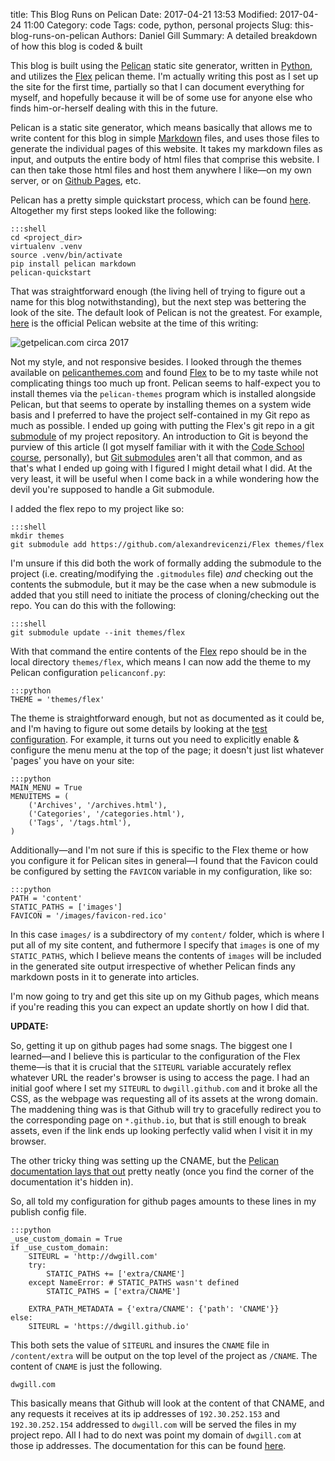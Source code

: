 title: This Blog Runs on Pelican
Date: 2017-04-21 13:53
Modified: 2017-04-24 11:00
Category: code
Tags: code, python, personal projects
Slug: this-blog-runs-on-pelican
Authors: Daniel Gill
Summary: A detailed breakdown of how this blog is coded & built

This blog is built using the [Pelican][pelican] static site generator,
written in [Python][python], and utilizes the [Flex][flex] pelican theme.
I'm actually writing this post as I set up the site for the first time,
partially so that I can document everything for myself, and hopefully
because it will be of some use for anyone else who finds him-or-herself
dealing with this in the future.

Pelican is a static site generator, which means basically that allows me
to write content for this blog in simple [Markdown][markdown] files,
and uses those files to generate the individual pages of this website.
It takes my markdown files as input, and outputs the entire body of
html files that comprise this website. I can then take those html
files and host them anywhere I like—on my own server, or on 
[Github Pages][ghpages], etc.

Pelican has a pretty simple quickstart process, which can be found
[here][pelican-quickstart]. Altogether my first steps looked like the
following:

    :::shell
    cd <project_dir>
    virtualenv .venv
    source .venv/bin/activate
    pip install pelican markdown
    pelican-quickstart


That was straightforward enough (the living hell of trying to figure
out a name for this blog notwithstanding), but the next step was
bettering the look of the site. The default look of Pelican is not the
greatest. For example, [here][pelican-site] is the official Pelican
website at the time of this writing:

![getpelican.com circa 2017]({filename}/images/code/getpelican-site-2017-04-20.png)

Not my style, and not responsive besides. I looked through the themes
available on [pelicanthemes.com][] and found [Flex][flex] to be to my
taste while not complicating things too much up front. Pelican seems to
half-expect you to install themes via the `pelican-themes` program
which is installed alongside Pelican, but that seems to operate by
installing themes on a system wide basis and I preferred to have the
project self-contained in my Git repo as much as possible. I ended up
going with putting the Flex's git repo in a git
[submodule][git-submodule] of my project repository. An introduction to 
Git is beyond the purview of this article (I got myself familiar with it 
with the [Code School course][git], personally), but
[Git submodules][git-submodule] aren't all that common, and as that's
what I ended up going with I figured I might detail what I did. At the
very least, it will be useful when I come back in a while wondering how
the devil you're supposed to handle a Git submodule.

I added the flex repo to my project like so:

    :::shell
    mkdir themes
    git submodule add https://github.com/alexandrevicenzi/Flex themes/flex

I'm unsure if this did both the work of formally adding the
submodule to the project (i.e. creating/modifying the `.gitmodules`
file) _and_ checking out the contents the submodule, but it may be the
case when a new submodule is added that you still need to initiate the
process of cloning/checking out the repo. You can do this with the
following:

    :::shell
    git submodule update --init themes/flex

With that command the entire contents of the [Flex][flex] repo should
be in the local directory `themes/flex`, which means I can now add the
theme to my Pelican configuration `pelicanconf.py`:

    :::python
    THEME = 'themes/flex'

The theme is straightforward enough, but not as documented as it could
be, and I'm having to figure out some details by looking at the
[test configuration][pelican-test]. For example, it turns out you need
to explicitly enable & configure the menu menu at the top of the page;
it doesn't just list whatever 'pages' you have on your site:

    :::python
    MAIN_MENU = True
    MENUITEMS = (
        ('Archives', '/archives.html'),
        ('Categories', '/categories.html'),
        ('Tags', '/tags.html'),
    )

Additionally—and I'm not sure if this is specific to the Flex theme or
how you configure it for Pelican sites in general—I found that the
Favicon could be configured by setting the `FAVICON` variable in my
configuration, like so:

    :::python
    PATH = 'content'
    STATIC_PATHS = ['images']
    FAVICON = '/images/favicon-red.ico'

In this case `images/` is a subdirectory of my `content/` folder, which
is where I put all of my site content, and futhermore I specify that
`images` is one of my `STATIC_PATHS`, which I believe means the contents
of `images` will be included in the generated site output irrespective of
whether Pelican finds any markdown posts in it to generate into articles.

I'm now going to try and get this site up on my Github pages, which means
if you're reading this you can expect an update shortly on how I did
that.

**UPDATE:**

So, getting it up on github pages had some snags. The biggest one I
learned—and I believe this is particular to the configuration of the
Flex theme—is that it is crucial that the `SITEURL` variable accurately
reflex whatever URL the reader's browser is using to access the page.
I had an initial goof where I set my `SITEURL` to `dwgill.github.com`
and it broke all the CSS, as the webpage was requesting all of its
assets at the wrong domain. The maddening thing was is that Github will
try to gracefully redirect you to the corresponding page on
`*.github.io`, but that is still enough to break assets, even if the
link ends up looking perfectly valid when I visit it in my browser.

The other tricky thing was setting up the CNAME, but the [Pelican
documentation lays that out][pelican-tips] pretty neatly (once you find
the corner of the documentation it's hidden in).

So, all told my configuration for github pages amounts to these lines in
my publish config file.

    :::python
    _use_custom_domain = True
    if _use_custom_domain:
        SITEURL = 'http://dwgill.com'
        try:
            STATIC_PATHS += ['extra/CNAME']
        except NameError: # STATIC_PATHS wasn't defined
            STATIC_PATHS = ['extra/CNAME']

        EXTRA_PATH_METADATA = {'extra/CNAME': {'path': 'CNAME'}}
    else:
        SITEURL = 'https://dwgill.github.io'

This both sets the value of `SITEURL` and insures the `CNAME` file in
`/content/extra` will be output on the top level of the project as
`/CNAME`. The content of `CNAME` is just the following.

    dwgill.com

This basically means that Github will look at the content of that CNAME,
and any requests it receives at its ip addresses of `192.30.252.153` and
`192.30.252.154` addressed to `dwgill.com` will be served the files in
my project repo. All I had to do next was point my domain of
`dwgill.com` at those ip addresses. The documentation for this can be
found [here][ghpages-custom-domain].

[pelican]: https://blog.getpelican.com/
[python]: https://en.wikipedia.org/wiki/Python_(programming_language)
[flex]: https://github.com/alexandrevicenzi/Flex
[markdown]: https://en.wikipedia.org/wiki/Markdown
[ghpages]: https://pages.github.com/
[pelican-quickstart]: http://docs.getpelican.com/en/stable/install.html
[pelican-site]: https://blog.getpelican.com/
[pelicanthemes.com]: http://www.pelicanthemes.com/
[git]: https://www.codeschool.com/courses/git-real
[git-submodule]: https://git-scm.com/docs/git-submodule
[pelican-test]: https://github.com/alexandrevicenzi/Flex/blob/master/tests/pelicanconf.py
[pelican-tips]: http://docs.getpelican.com/en/stable/tips.html#extra-tips
[ghpages-custom-domain]: https://help.github.com/articles/setting-up-an-apex-domain/
